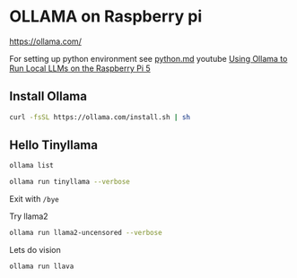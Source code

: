 # OLLAMA on Raspberry pi
https://ollama.com/

For setting up python environment see [python.md](python.md)
youtube [Using Ollama to Run Local LLMs on the Raspberry Pi 5](https://www.youtube.com/watch?v=ewXANEIC8pY)

## Install Ollama

```bash
curl -fsSL https://ollama.com/install.sh | sh
```

## Hello Tinyllama

```bash
ollama list
```

```bash
ollama run tinyllama --verbose
```

Exit with `/bye`

Try llama2
```bash
ollama run llama2-uncensored --verbose
```

Lets do vision
```
ollama run llava
```
